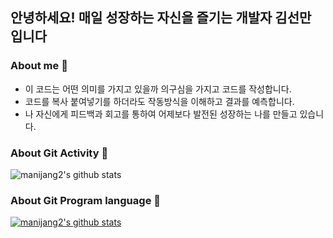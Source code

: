 

## 안녕하세요! 매일 성장하는 자신을 즐기는 개발자 김선만 입니다

### About me 🤔
- 이 코드는 어떤 의미를 가지고 있을까 의구심을 가지고 코드를 작성합니다.
- 코드를 복사 붙여넣기를 하더라도 작동방식을 이해하고 결과를 예측합니다.
- 나 자신에게 피드백과 회고를 통하여 어제보다 발전된 성장하는 나를 만들고 있습니다.

### About Git Activity 🤔
![manijang2's github stats](https://github-readme-stats.vercel.app/api?username=manijang2&show_icons=true)

### About Git Program language 🤔
[![manijang2's github stats](https://github-readme-stats.vercel.app/api/top-langs/?username=manijang2&show_icons=true&hide_border=true&title_color=004386&icon_color=004386&layout=compact)](https://github.com/manijang2)
